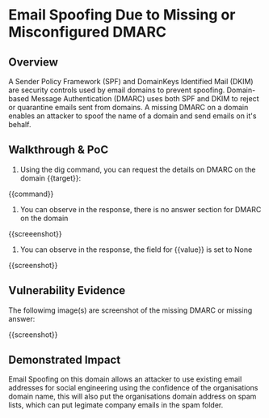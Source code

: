 # Email Spoofing Due to Missing or Misconfigured DMARC 

## Overview
<!--
**Please replace text in each section below**

Email Spoofing on inbox due to missing or misconfigured DMARC on email domain Report

Resources:

- <https://mxtoolbox.com/DMARCRecordGenerator.aspx>
- <https://dmarc.org/2016/03/best-practices-for-email-senders/>
- <https://www.ftc.gov/system/files/documents/reports/businesses-can-help-stop-phishing-protect-their-brands-using-email-authentication-ftc-staff/email_authentication_staff_perspective.pdf>
-->

A Sender Policy Framework (SPF) and DomainKeys Identified Mail (DKIM) are security controls used by email domains to prevent spoofing. Domain-based Message Authentication (DMARC) uses both SPF and DKIM to reject or quarantine emails sent from domains. A missing DMARC on a domain enables an attacker to spoof the name of a domain and send emails on it's behalf.


## Walkthrough & PoC
<!--
Provide a step-by-step walkthrough on how to access the vulnerable injection point, and how to exploit the vulnerability.
Adding a dot-pointed walkthrough with relevant screenshots will speed triage time and result in faster rewards!

Example:

1. Using the dig command, you can request the details on DMARC on the domain `www.inscope.com`

```bash
dig TXT 
```

1. You can observe in the response, there is no answer section for DMARC on the domain

```text

 <<>> DiG 9.10.6 <<>> TXT _DMARC.inscope.com
;; global options: +cmd
;; Got answer:
;; ->>HEADER<<- opcode: QUERY, status: NOERROR, id: 22363
;; flags: qr rd ra; QUERY: 1, ANSWER: 1, AUTHORITY: 0, ADDITIONAL: 0

;; QUESTION SECTION:
;_DMARC.inscope.com.		IN	TXT

;; Query time: 99 msec
;; SERVER: 127.0.0.1#53(127.0.0.1)
;; WHEN: Wed Nov 04 10:47:32 AWST 2020
;; MSG SIZE  rcvd: 122
```

OR

1. You can observe in the response, the field for `Q=` is set to None

```text
; <<>> DiG 9.10.6 <<>> TXT _DMARC.inscope.com
;; global options: +cmd
;; Got answer:
;; ->>HEADER<<- opcode: QUERY, status: NOERROR, id: 44738
;; flags: qr rd ra; QUERY: 1, ANSWER: 1, AUTHORITY: 0, ADDITIONAL: 0

;; QUESTION SECTION:
;_DMARC.inscope.com.		IN	TXT

;; ANSWER SECTION:
_DMARC.inscope.com.	300	IN	TXT	"v=DMARC1; p=none; rua=mailto:admin@inscope.com"

;; Query time: 98 msec
;; SERVER: 127.0.0.1#53(127.0.0.1)
;; WHEN: Wed Nov 04 11:03:44 AWST 2020
;; MSG SIZE  rcvd: 122
```

-->

1. Using the dig command, you can request the details on DMARC on the domain {{target}}: 
   
{{command}}

1. You can observe in the response, there is no answer section for DMARC on the domain

{{screeenshot}}

1. You can observe in the response, the field for {{value}} is set to None

{{screenshot}}


## Vulnerability Evidence
<!--
This requires a spoofed email being sent from the non-email domain, you can attach the entire email content, including headers to the submission. 
-->

The followimg image(s) are screenshot of the missing DMARC or missing answer:

{{screenshot}}


## Demonstrated Impact
<!--
Email Spoofing on this domain allows an attacker to use existing email addresses for social engineering using the confidence of the organisations domain name, this will also put the organisations domain address on spam lists, which can put legimate company emails in the spam folder.
--> 

Email Spoofing on this domain allows an attacker to use existing email addresses for social engineering using the confidence of the organisations domain name, this will also put the organisations domain address on spam lists, which can put legimate company emails in the spam folder.